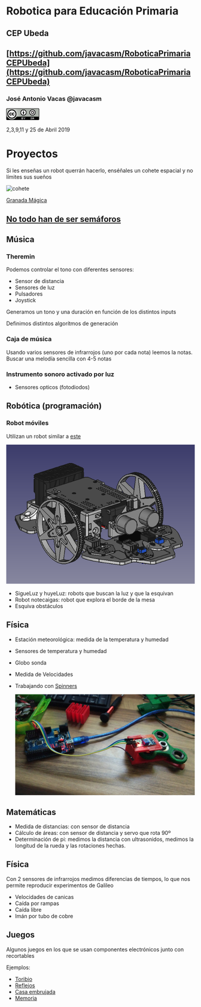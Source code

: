 # Robotica para Educación Primaria

## CEP Ubeda

## [https://github.com/javacasm/RoboticaPrimariaCEPUbeda](https://github.com/javacasm/RoboticaPrimariaCEPUbeda)


### José Antonio Vacas @javacasm

![CCbySA](./images/CCbySQ_88x31.png)

2,3,9,11 y 25 de Abril 2019


# Proyectos

Si les enseñas un robot querrán hacerlo, enséñales un cohete espacial y no límites sus sueños

![cohete](https://camo.githubusercontent.com/9a862717045d139b62bcbd7c9f0ce88ab4893011/687474703a2f2f692e696d6775722e636f6d2f5a4b79566b72742e676966)

[Granada Mágica](./GranadaMagica.md)

## [No todo han de ser semáforos](https://github.com/javacasm/NoMasSemaforos)

## Música

### Theremin

Podemos controlar el tono con diferentes sensores:

* Sensor de distancia
* Sensores de luz
* Pulsadores
* Joystick

Generamos un tono y una duración en función de los distintos inputs

Definimos distintos algorítmos de generación

### Caja de música

Usando varios sensores de infrarrojos (uno por cada nota) leemos la notas.
Buscar una melodía sencilla con 4-5 notas


### Instrumento sonoro activado por luz

* Sensores opticos (fotodiodos)

## Robótica (programación)

### Robot móviles

Utilizan un robot similar a [este](https://github.com/javacasm/evoPrintBot)

![evoPrintBot](https://github.com/javacasm/evoPrintBot/raw/master/imagenes/evoPrintBot.png)

* SigueLuz y huyeLuz: robots que buscan la luz y que la esquivan
* Robot notecaigas: robot que explora el borde de la mesa
* Esquiva obstáculos

## Física

* Estación meteorológica: medida de la temperatura y humedad
* Sensores de temperatura y humedad
* Globo sonda
* Medida de Velocidades
* Trabajando con [Spinners](https://github.com/javacasm/spinners)

  ![spinners](https://github.com/javacasm/Spinners/raw/master/images/Montaje_testBench.jpg)

## Matemáticas

* Medida de distancias: con sensor de distancia
* Cálculo de áreas: con sensor de distancia y servo que rota 90º
* Determinación de pi: medimos la distancia con ultrasonidos, medimos la longitud de la rueda y las rotaciones hechas.

## Física

Con 2 sensores de infrarrojos medimos diferencias de tiempos, lo que nos permite reproducir experimentos de Galileo

* Velocidades de canicas
* Caída por rampas
* Caída libre
* Imán por tubo de cobre

## Juegos

Algunos juegos en los que se usan componentes electrónicos junto con recortables

Ejemplos:

* [Toribio](http://diwo.bq.com/bq-invento-toribio-el-pulsabot/)
* [Reflejos](http://diwo.bq.com/bq-invento-reflejos/)
* [Casa embrujada](http://diwo.bq.com/bq-invento-especial-halloween/)
* [Memoria](http://diwo.bq.com/bq-invento-memoria/)
